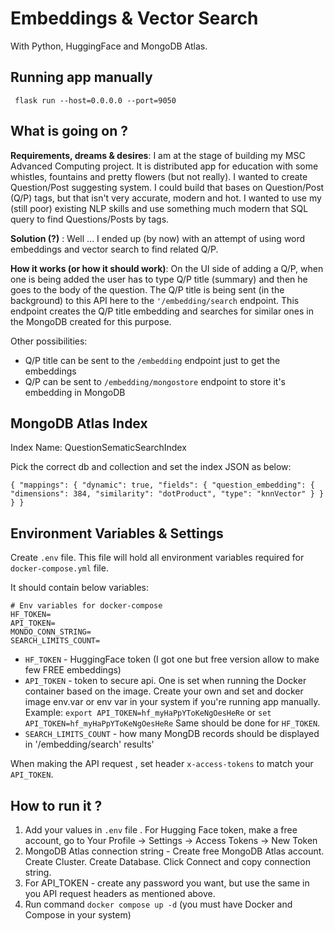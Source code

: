 # Embeddings & Vector Search

With Python, HuggingFace and MongoDB Atlas.

## Running app manually

` flask run --host=0.0.0.0 --port=9050`

## What is going on ?

**Requirements, dreams & desires**: I am at the stage of building my MSC Advanced Computing
project. It is distributed app for education with some whistles, fountains and 
pretty flowers (but not really). I wanted to create Question/Post suggesting
system. I could build that bases on Question/Post (Q/P) tags, but that isn't very 
accurate, modern and hot. I wanted to use my (still poor) existing NLP skills
and use something much modern that SQL query to find Questions/Posts by tags. 

**Solution (?)** : Well ... I ended up (by now) with an attempt of using word embeddings
and vector search to find related Q/P. 

**How it works (or how it should work)**: On the UI side of adding a Q/P, when
one is being added the user has to type Q/P title (summary) and then he
goes to the body of the question. The Q/P title is being sent (in the background)
to this API here to the `'/embedding/search` endpoint. This endpoint creates
the Q/P title embedding and searches for similar ones in the MongoDB created for 
this purpose. 

Other possibilities:
- Q/P title can be sent to the `/embedding` endpoint just to get the embeddings
- Q/P can be sent to `/embedding/mongostore` endpoint to store it's embedding in MongoDB

## MongoDB Atlas Index

Index Name: QuestionSematicSearchIndex

Pick the correct db and collection and set the index JSON as below:

`{
  "mappings": {
    "dynamic": true,
    "fields": {
      "question_embedding": {
        "dimensions": 384,
        "similarity": "dotProduct",
        "type": "knnVector"
      }
    }
  }
}`

## Environment Variables & Settings

Create `.env` file. This file will hold all environment variables required 
for `docker-compose.yml` file.

It should contain below variables:

```
# Env variables for docker-compose
HF_TOKEN= 
API_TOKEN=
MONDO_CONN_STRING=
SEARCH_LIMITS_COUNT=
```

- `HF_TOKEN` - HuggingFace token (I got one but free version allow to make few FREE embeddings)
- `API_TOKEN` - token to secure api. One is set when running the Docker container based on the image.
  Create your own and set and docker image env.var or env var in your system if you're running 
  app manually. Example: `export API_TOKEN=hf_myHaPpYToKeNgOesHeRe` or `set API_TOKEN=hf_myHaPpYToKeNgOesHeRe`
  Same should be done for `HF_TOKEN`. 
- `SEARCH_LIMITS_COUNT` - how many MongDB records should be displayed in '/embedding/search' results'


When making the API request , set header `x-access-tokens` to match your
`API_TOKEN`. 

## How to run it ?

1. Add your values in `.env` file . For Hugging Face token, make a free account, go
to Your Profile -> Settings -> Access Tokens -> New Token
2. MongoDB Atlas connection string - Create free MongoDB Atlas account. Create Cluster. 
Create Database. Click Connect and copy connection string. 
3. For API_TOKEN - create any password you want, but use the same in you
API request headers as mentioned above.
4. Run command `docker compose up -d` (you must have Docker and Compose in your system)
